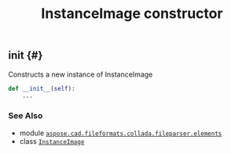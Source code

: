 ﻿---
title: InstanceImage constructor
second_title: Aspose.CAD for Python via .NET API References
description: 
type: docs
weight: 10
url: /python-net/aspose.cad.fileformats.collada.fileparser.elements/instanceimage/__init__/
is_root: false
---

## __init__ {#}

Constructs a new instance of InstanceImage



```python
def __init__(self):
    ...
```





### See Also
* module [`aspose.cad.fileformats.collada.fileparser.elements`](../../)
* class [`InstanceImage`](/cad/python-net/aspose.cad.fileformats.collada.fileparser.elements/instanceimage)
